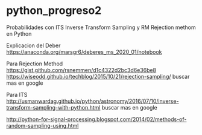 # python_progreso2
Probabilidades con ITS Inverse Transform Sampling y RM Rejection methom en Python

Explicacion del Deber
https://anaconda.org/marsgr6/deberes_ms_2020_01/notebook

Para Rejection Method 
https://gist.github.com/rsnemmen/d1c4322d2bc3d6e36be8
https://wiseodd.github.io/techblog/2015/10/21/rejection-sampling/
buscar mas en google

Para ITS 
http://usmanwardag.github.io/python/astronomy/2016/07/10/inverse-transform-sampling-with-python.html
buscar mas en google

http://python-for-signal-processing.blogspot.com/2014/02/methods-of-random-sampling-using.html